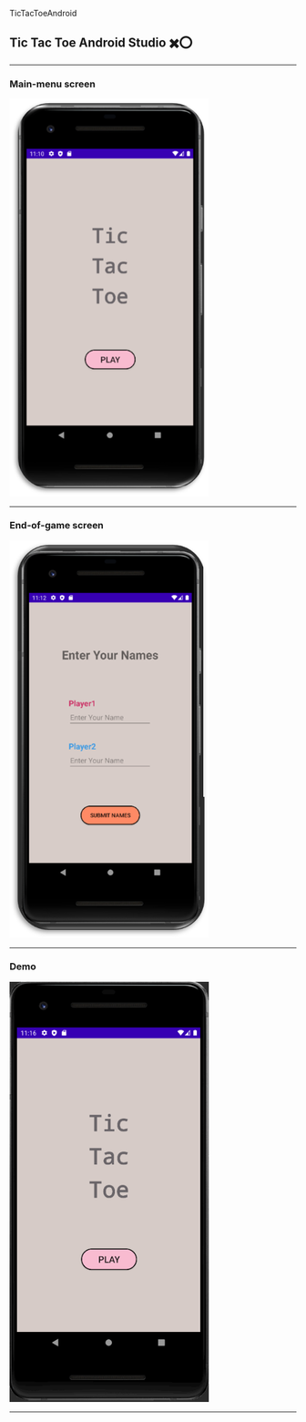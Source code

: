 ﻿TicTacToeAndroid

## Tic Tac Toe Android Studio ✖️⭕

---

### Main-menu screen
<img src="img/Main-menu.png" width=350>

---

### End-of-game screen
<img src="img/Names-menu.png" width=350>

---


### Demo
<img src="img/TicTacToe.gif" width=350>

---